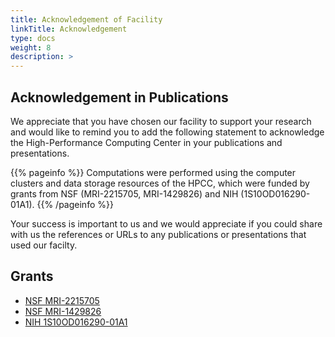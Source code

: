 ```yaml
---
title: Acknowledgement of Facility
linkTitle: Acknowledgement
type: docs
weight: 8
description: >
---
```


## Acknowledgement in Publications 

We appreciate that you have chosen our facility to support your research and
would like to remind you to add the following statement to acknowledge the
High-Performance Computing Center in your publications and presentations.

{{% pageinfo %}}
Computations were performed using the computer clusters and data storage
resources of the HPCC, which were funded by grants from NSF (MRI-2215705, MRI-1429826) and
NIH (1S10OD016290-01A1).
{{% /pageinfo %}}

Your success is important to us and we would appreciate if you could share with us the references or URLs to any
publications or presentations that used our facilty.

## Grants

   * [NSF MRI-2215705](https://www.nsf.gov/awardsearch/showAward?AWD_ID=2215705)
   * [NSF MRI-1429826](https://www.nsf.gov/awardsearch/showAward?AWD_ID=1429826)
   * [NIH 1S10OD016290-01A1](https://federalreporter.nih.gov/Projects/Details/?projectId=624283&ItemNum=881394&totalItems=892504&searchId=b850241613a74a58962c0bd1a1edd5d4&searchMode=Smart&page=8814&pageSize=100&sortField=Ic&sortOrder=asc&filters=&navigation=True)



